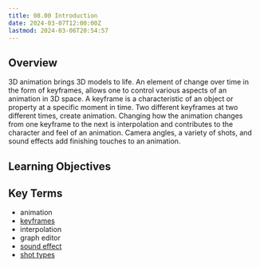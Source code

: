 ```yaml
---
title: 08.00 Introduction
date: 2024-03-07T12:00:00Z
lastmod: 2024-03-06T20:54:57
---
```


## Overview

3D animation brings 3D models to life. An element of change over time in the form of keyframes, allows one to control various aspects of an animation in 3D space. A keyframe is a characteristic of an object or property at a specific moment in time. Two different keyframes at two different times, create animation. Changing how the animation changes from one keyframe to the next is interpolation and contributes to the character and feel of an animation. Camera angles, a variety of shots, and sound effects add finishing touches to an animation.

## Learning Objectives

## Key Terms

- animation
- [keyframes](../../../../video/keyframes.md)
- interpolation
- graph editor
- [sound effect](../../../../video/adobe-premiere-pro/adobe-premiere-add-music-and-sound.md)
- [shot types](../../../../video/shot-types.md)
